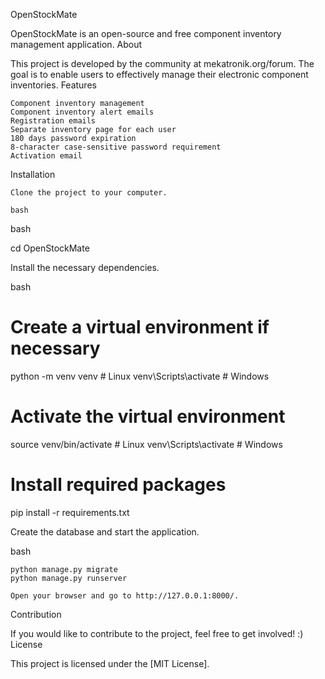 OpenStockMate

OpenStockMate is an open-source and free component inventory management application.
About

This project is developed by the community at mekatronik.org/forum. The goal is to enable users to effectively manage their electronic component inventories.
Features

    Component inventory management
    Component inventory alert emails
    Registration emails
    Separate inventory page for each user
    180 days password expiration
    8-character case-sensitive password requirement
    Activation email

Installation

    Clone the project to your computer.

    bash


bash

cd OpenStockMate

Install the necessary dependencies.

bash

# Create a virtual environment if necessary
python -m venv venv          # Linux
venv\Scripts\activate        # Windows

# Activate the virtual environment
source venv/bin/activate     # Linux
venv\Scripts\activate        # Windows

# Install required packages
pip install -r requirements.txt

Create the database and start the application.

bash

    python manage.py migrate
    python manage.py runserver

    Open your browser and go to http://127.0.0.1:8000/.

Contribution

If you would like to contribute to the project, feel free to get involved! :)
License

This project is licensed under the [MIT License].
